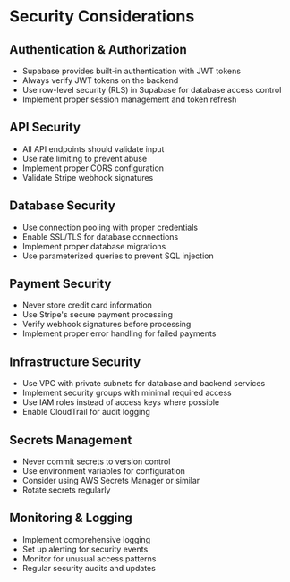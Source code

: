 # Security Considerations

## Authentication & Authorization
- Supabase provides built-in authentication with JWT tokens
- Always verify JWT tokens on the backend
- Use row-level security (RLS) in Supabase for database access control
- Implement proper session management and token refresh

## API Security
- All API endpoints should validate input
- Use rate limiting to prevent abuse
- Implement proper CORS configuration
- Validate Stripe webhook signatures

## Database Security
- Use connection pooling with proper credentials
- Enable SSL/TLS for database connections
- Implement proper database migrations
- Use parameterized queries to prevent SQL injection

## Payment Security
- Never store credit card information
- Use Stripe's secure payment processing
- Verify webhook signatures before processing
- Implement proper error handling for failed payments

## Infrastructure Security
- Use VPC with private subnets for database and backend services
- Implement security groups with minimal required access
- Use IAM roles instead of access keys where possible
- Enable CloudTrail for audit logging

## Secrets Management
- Never commit secrets to version control
- Use environment variables for configuration
- Consider using AWS Secrets Manager or similar
- Rotate secrets regularly

## Monitoring & Logging
- Implement comprehensive logging
- Set up alerting for security events
- Monitor for unusual access patterns
- Regular security audits and updates
